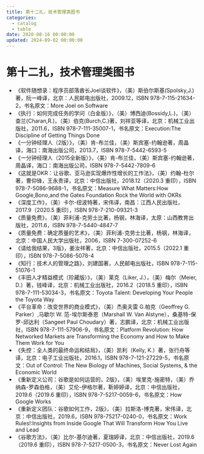 ```yaml
---
title: 第十二扎，技术管理类图书
categories:
  - catalog
  - table
date: 2020-08-16 00:00:00
updated: 2024-09-02 00:00:00
---
```


# 第十二扎，技术管理类图书 #

- 《软件随想录：程序员部落酋长Joel谈软件》，（美）斯伯尔斯基(Spolsky,J.)著，阮一峰译，北京：人民邮电出版社，2009.12，ISBN 978-7-115-21634-2，书名原文：More Joel on Software
- 《执行：如何完成任务的学问（白金版）》，（美）博西迪(Bossidy,L.)，（美）查兰(Charan,R.)，（美）伯克(Burch,C.)著，刘祥亚等译，北京：机械工业出版社，2011.6，ISBN 978-7-111-35007-1，书名原文：Execution:The Discipline of Getting Things Done
- 《一分钟经理人（2版）》，（美）肯-布兰佳，（美）斯宾塞-约翰逊著，周晶译，海口：南海出版公司，2013.7，ISBN 978-7-5442-6593-5
- 《一分钟经理人（2015全新版）》，（美）肯-布兰佳，（美）斯宾塞-约翰逊著，周晶译，海口：南海出版公司，ISBN 978-7-5442-7809-6
- 《这就是OKR：让谷歌、亚马逊实现爆炸性增长的工作法》，（美）约翰-杜尔著，曹仰锋，王永贵译，北京：中信出版社，2018.12（2020.3 重印），ISBN 978-7-5086-9688-1，书名原文：Measure What Matters:How Google,Bono,and the Gates Foundation Rock the World with OKRs
- 《深度工作》，（美）卡尔-纽波特著，宋伟译，南昌：江西人民出版社，2017.9（2020.5 重印），ISBN 978-7-210-09321-3
- 《质量免费》，（美）菲利浦-克劳士比著，杨钢，林海译，太原：山西教育出版社，2011.6，ISBN 978-7-5440-4847-7
- 《质量免费：确定质量的艺术》，（美）菲利浦-克劳士比著，杨钢，林海译，北京：中国人民大学出版社，2006，ISBN 7-300-07252-6
- 《请给我结果，3版》，姜汝祥著，北京：中信出版社，2015.5（2022.1 重印），ISBN 978-7-5086-5078-4
- 《知行：技术人的管理之路》，刘建国著，人民邮电出版社，ISBN 978-7-115-51076-1
- 《丰田人才精益模式（珍藏版）》，（美）莱克（Liker, J.），（美）梅尔（Meier, D.）著，钱峰译，北京：机械工业出版社，2016.2（2018.5 重印），ISBN 978-7-111-53034-3，书名原文：Toyota Talent: Developing Your People the Toyota Way
- 《平台革命：改变世界的商业模式》，（美）杰奥夫雷 G.帕克（Geoffrey G. Parker）,马歇尔 W. 范-埃尔斯泰恩（Marshall W. Van Alstyne），桑基特-保罗-邱达利（Sangeet Paul Choudary）著，志鹏译，北京：机械工业出版社，ISBN 978-7-111-57906-9，书名原文：Platform Revolution: How Networked Markets are Transforming the Economy and How to Make Them Work for You
- 《失控：全人类的最终命运和结局》，（美）凯利（Kelly, K.）著，张行舟等译，北京：电子工业出版社，2016.1，ISBN 978-7-121-27229-5，书名原文：Out of Control: The New Biology of Machines, Social Systems, & the Economic World
- 《重新定义公司：谷歌是如何运营的，2版》，（美）埃里克-施密特，（美）乔纳森-罗森伯格，（美）艾伦-伊格尔著，靳婷婷译，北京：中信出版社，2019.6（2019.6 重印），ISBN 978-7-5217-0059-6，书名原文：How Google Works
- 《重新定义团队：谷歌如何工作，2版》，（美）拉斯洛-博克著，宋伟译，北京：中信出版社，2019.6，ISBN 978-75217-0240-0，书名原文：Work Rules!:Insights from Inside Google That Will Transform How You Live and Lead
- 《谷歌方法》，（美）比尔-基尔迪著，夏瑞婷译，北京：中信出版社，2019.6（2019.6 重印），ISBN 978-7-5217-0500-3，书名原文：Never Lost Again
